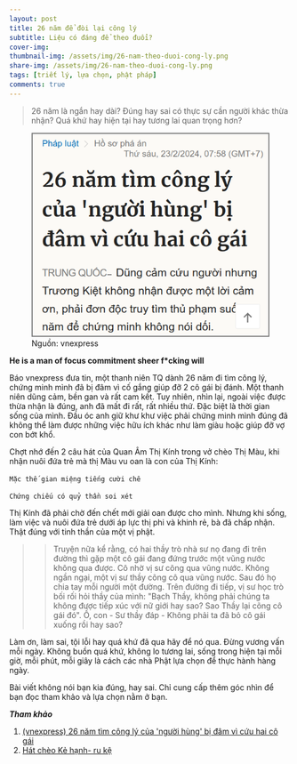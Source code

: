 ```yaml
---
layout: post
title: 26 năm để đòi lại công lý  
subtitle: Liệu có đáng để theo đuổi?
cover-img: 
thumbnail-img: /assets/img/26-nam-theo-duoi-cong-ly.png
share-img: /assets/img/26-nam-theo-duoi-cong-ly.png
tags: [triết lý, lựa chọn, phật pháp]
comments: true
---
```


> 26 năm là ngắn hay dài? Đúng hay sai có thực sự cần người khác thừa nhận? Quá khứ hay hiện tại hay tương lai quan trọng hơn?
 
<figure>
<img src="/assets/img/26-nam-theo-duoi-cong-ly.png" alt="quora-question" style="border: 2px solid  gray;">
<figcaption>Nguồn: vnexpress
</figcaption>
</figure>

**He is a man of focus commitment sheer f\*cking will**

Báo vnexpress đưa tin, một thanh niên TQ dành 26 năm đi tìm công lý, chứng minh mình đã bị đâm vì cố gắng giúp đỡ 2 cô gái bị đánh. Một thanh niên dũng cảm, bền gan và rất cam kết. Tuy nhiên, nhìn lại, ngoài việc được thừa nhận là đúng, anh đã mất đi rất, rất nhiều thứ. Đặc biệt là thời gian sống của mình. Đầu óc anh giữ khư khư việc phải chứng minh mình đúng đã không thể làm được những việc hữu ích khác như làm giàu hoặc giúp đỡ vợ con bớt khổ. 

Chợt nhớ đến 2 câu hát của Quan Âm Thị Kính trong vở chèo Thị Màu, khi nhận nuôi đứa trẻ mà thị Màu vu oan là con của Thị Kính:

`Mặc thế gian miệng tiếng cười chê`


`Chứng chiếu có quỷ thần soi xét`

Thị Kính đã phải chờ đến chết mới giải oan được cho mình. Nhưng khi sống, làm việc và nuôi đứa trẻ dưới áp lực thị phi và khinh rẻ, bà đã chấp nhận. Thật đúng với tinh thần của một vị phật. 

>> Truyện nữa kể rằng, có hai thầy trò nhà sư nọ đang đi trên đường thì gặp một cô gái đang đứng trước một vũng nước không qua được. Cô nhờ vị sư cõng qua vũng nước. Không ngần ngại, một vị sư thầy cõng cô qua vũng nước. Sau đó họ chia tay mỗi người một đường. Trên đường đi tiếp, vị sư học trò bối rối hỏi thầy của mình: "Bạch Thầy, không phải chúng ta không được tiếp xúc với nữ giới hay sao? Sao Thầy lại cõng cô gái đó". Ồ, con - Sư thầy đáp - Không phải ta đã bỏ cô gái xuống rồi hay sao? 

Làm ơn, làm sai, tội lỗi hay quá khứ đã qua hãy để nó qua. Đừng vương vấn mỗi ngày. Không buồn quá khứ, không lo tương lai, sống trong hiện tại mỗi giờ, mỗi phút, mỗi giây là cách các nhà Phật lựa chọn để thực hành hàng ngày. 

Bài viết không nói bạn kia đúng, hay sai. Chỉ cung cấp thêm góc nhìn để bạn đọc tham khảo và lựa chọn nằm ở bạn.

***Tham khảo***

1. [(vnexpress) 26 năm tìm công lý của 'người hùng' bị đâm vì cứu hai cô gái](https://vnexpress.net/26-nam-tim-cong-ly-cua-nguoi-hung-bi-dam-vi-cuu-hai-co-gai-4714285.html)
2. [Hát chèo Kẻ hạnh- ru kệ](https://youtu.be/ezasTdSl4HE?si=-w5y2ZGwTIVzd0sJ&t=4727)